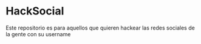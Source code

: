 # HackSocial
Este repositorio es para aquellos que quieren hackear las redes sociales de la gente con su username
